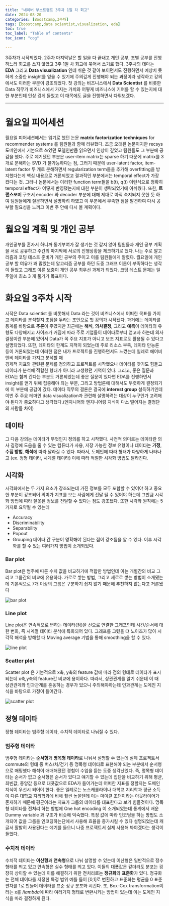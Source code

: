 ```yaml
---
title: "네이버 부스트캠프 3주차 1일 차 회고"
date: 2024-08-20
categories: [Boostcamp,3주차]
tags: [boostcamp,data scientist,visualization, eda]
toc: true
toc_label: "Table of contents"
toc_icon: "cog"

---
```


3주차가 시작되었다. 2주차 마지막날은 할 일을 다 끝내고 개인 공부, 조별 공부를 진행하느라 회고를 쓰지 않았고 3주 1일 차 회고에 묶어서 쓰기로 했다. 3주차의 테마는 **EDA** 그리고 **Data visualization** 인데 쉬운 것 같아 보이면서도 진행하면서 예상치 못하게 소중한 insight를 얻을 수 있기에
주의깊게 진행해야 되는 과정이라 생각하고 강의에서도 이러한 부분이 강조되었다. 첫 강의는 비즈니스에서 **Data Scientist** 를 비롯한 Data 직무가 비즈니스에서 가지는 가치와 어떻게 비즈니스에 기여를 할 수 있는지에 대한 부분인데 인상 깊게 들었고 이 대목에도 글을 진행하면서 다뤄보겠다.
___
# 월요일 피어세션

월요일 피어세션에서는 읽기로 했던 논문 **matrix factorization techniques** for recommender systems 를 팀원들과 함꼐 리뷰했다. 조금 오래된 논문이지만 recsys 도메인에서 기본으로 쓰였던 모델인만큼 읽으면서 인상이 깊었고 팀원들도 그 부분에 공감을 했다. 주로 얘기됐던 부분은 user-item matrix는
sparse 하기 때문에 matrix를 3개로 분해하는 SVD 가 불가능하다는 점, 그러기 때문에 user-latent factor, item-latent factor 두 개로 분해하면서 regularization term들을 추가해 overfitting을 방지했다는게 핵심 내용으로 거론되었고 결과적인 부분에서는 temporal effect가 가장 컸다는 것.
그러나 논문에서는 이러한 function term들을 b(t), q(t) 이런식으로 정확히 temporal effect가 어떻게 반영됐는지에 대한 부분이 생략되었기에 아쉬웠다. 또한, **트랜스포머** 구조서 encoder 와 decoder 부분에 대해 제대로 아직 숙지되지 못한 듯 하여 팀원들에게 질문하면서 설명하려 하였고 이 부분에서 부족한 점을 발견하여
다시 공부할 필요성을 느끼고 이번 주 안에 다시 볼 계획이다.

# 월요일 계획 및 개인 공부

개인공부를 혼자서 하니까 동기부여가 잘 생기는 것 같지 않아 팀원들과 개인 공부 계획을 서로 공유하고 주간의 마지막에 서로의 진행상황을 체크하기로 했다. 나는 주로 알고리즘과 코딩 테스트 준비가 개인 공부의 주이고 이를 팀원들에게 알렸다. 월요일에 개인 공부 할 여유가 꽤 많았는데 알고리즘 공부를 하던 도중
그래프 이론이 부족하다는 생각이 들었고 그래프 이론 보충이 개인 공부 최우선 과제가 되었다. 코딩 테스트 문제는 일주일에 최소 3 개 풀기가 목표이다.

# 화요일 3주차 시작

시작은 Data scientist 를 비롯해서 Data 라는 것이 비즈니스에서 어떠한 목표를 가지고 데이타를 분석할지 초점을 두라는 조언으로 첫 강의가 시작됐다. 과거에는 데이타를 통계를 바탕으로 **추론**이 주였지만 최근에는 **해석**, **의사결정**, 그리고 **예측**이 데이타의 유형도 다양해지고 사이즈가 커짐에 따라 주로 기업들이
데이타로부터 얻고자 하는데 의사 결정이란 부분에 있어서 Data가 꼭 주요 지표가 아니고 보조 지표로도 활용될 수 있다고 설명되었다. 또한, 데이타의 한계도 지적이 되었는데 주로 리소스 부족, 데이타 만능론 등이 거론되었는데 이러한 점은 내가 프로젝트를 진행하면서도 느꼈는데 일례로 에어비엔비 데이타를 가지고 분석할 때  
경제적 지표와 관련된 문제를 정의하고 프로젝트를 시작했으나 데이타를 찾기도 힘들고 데이타가 분석에 적합한 형태가 아니라 고생했던 기억이 있다. 그리고, 좋은 질문과 EDA는 함꼐 간다는 부분도 거론되었는데 좋은 질문이 있다면 EDA를 진행하면서 insight를 얻기 위해 집중해야 되는 부분, 그리고 방법론에 대해서도 뚜렷하게 결정되기에
이 부분에 공감이 갔다. 데이타 직무의 결론은 결국에 **interest group** 설득하기인데 이번 주 주요 테마인 data visualization과 관련해 설명하려는 대상이 누구인가 고려해야 된다가 중요하다고 생각했다.(엔지니어와 엔지니어링 지식이 다소 떨어지는 결정단의 사람들 차이)

## 데이타
그 다음 강의는 데이타가 무엇인지 정의를 하고 시작했다. 사전적 의미로는 데이타란 의사 결정에 도움을 줄 수 있는 컴퓨터가 사용, 저장 가능한 정보 유형이나 데이타는 **가정**, **수집 방법**, **해석**에 따라 달라질 수 있다. 따라서, 도메인에 따라 형태가 다양하게 나타나고 (ex. 정형 데이타, 시계열 데이타) 이에 따라
적절한 시각화 방법도 달라진다.


## 시각화

시각화에서는 두 가지 요소가 강조되는데 가진 정보를 모두 포함할 수 있어야 하고 중요한 부분이 강조되어 의미가 지표를 보는 사람에게 전달 될 수 있어야 하는데 그만큼 시각화 방법에 따라 잘못된 정보를 전달할 수 있다는 점도 강조됐다.
또한 시각화 원칙에는 5가지로 요약될 수 있는데
- Accuracy
- Discriminability
- Separability
- Popout
- Grouping
데이타 간 구분이 명확해야 된다는 점이 강조됨을 알 수 있다.
이후 시각화를 할 수 있는 여러가지 방법이 소개되었다.
### Bar plot
Bar plot은 범주에 따른 수치 값을 비교하기에 적합한 방법인데 이는 개별간의 비교 그리고 그룹간의 비교에 유용하다. 가로로 쌓는 방법, 그리고 세로로 쌓는 방법이 소개됐는데 기본적으로 7개 이상의 그룹은 구분하기 쉽지 않기 때문에 추천하지 않는다고 거론됐다

![bar plot](https://matplotlib.org/stable/_images/sphx_glr_bar_colors_001_2_00x.png)

### Line plot

Line plot은 연속적으로 변하는 데이타(점)을 선으로 연결한 그래프인데 시간/순서에 대한 변화, 즉 시계열 데이타 분석에 특화되어 있다. 그래프를 그렸을 떄 노이즈가 많아 시각적 해석을 방해할 때 Moving average 기법을 통해 smoothing을 할 수 있다.

![line plot](https://wac-cdn.atlassian.com/dam/jcr:526dfc9b-3950-49a8-afcd-fd37ee59782a/line-chart-example-1.png?cdnVersion=2154)

### Scatter plot

Scatter plot 은 기본적으로 x축, y축의 feature 값에 따라 점의 형태로 데이타가 표시되는데 x축,y축의 feature간 비교에 용이하다. 따라서, 상관관계를 알기 쉬운데 이 때 상관관계와 인과관계를 혼동하는 경우가 있으니 주의해야하는데 인과관계는 도메인 지식을 바탕으로 가정이 들어간다.

![scatter plot](https://wac-cdn.atlassian.com/dam/jcr:ec88db6d-cf1f-450e-8557-d24c3ef15a39/scatter-plot-example-1.png?cdnVersion=2154)

## 정형 데이타

정형 데이타는 범주형 데이타, 수치적 데이타로 나눠질 수 있다.

### 범주형 데이타

범주형 데이타는 **순서형**과 **명목형 데이타**로 나눠서 설명할 수 있는데 실제 프로젝트서 commute의 형태 중 버스/차/걷기 등 명목형 데이타로 표현해야 되는 부분에서 순서형으로 매핑했다 해석이 애매해졌던 경험이 수업을 듣는 도중 생각났었다. 즉, 명목형 데이타는 순서가 없고 순서형은 순서가 있다고 얘기할 수 있는데 집단을 비교하기 위해
평균, 최빈값, 중앙값 등으로 대푯값으로 EDA가 들어가는데 어떠한 지표를 정할지는 도메인 지식이 우선시 되어야 한다. 좋은 일례로는 노스캐롤라이나 대학교 지리학과 평균 소득이 다른 대학교 지리학과에 비해 훨씬 높을텐데 이는 마이클 조던이라는 아웃라이어가 존재하기 때문에 평균이라는 지표가 그룹의 데이타를 대표한다고 보기 힘들것이다. 명목형
데이타를 전처리 하는 방법에 One hot encoding 이 소개되었는데 통계에서 배운 Dummy variable 과 구조가 비슷해 익숙했다. 특정 값에 따라 인코딩을 하는 방법도 소개되어 값을 그룹을 인코딩하는단에서 사용해 효율을 증가시킬 수 있다 설명되었는데 캐글서 활발히 사용된다는 얘기를 들으니 나중 프로젝트서 실제 사용해 봐야겠다는 생각이 들었다.

### 수치적 데이타

수치적 데이타는 **이산형**과 **연속형**으로 나눠 설명할 수 있는데 이산형은 일반적으로 정수 형태를 띄고 있고 연속형은 실수 형태를 띄고 있다. 이들의 대푯값은 같더라도 분포는 굉장히 상이할 수 있는데 이를 해결하기 위한 전처리로는 **정규화**와 **표준화**가 있다. 정규화는 전체 데이타를 지정한 특정 범위 예를 들어 [0,1]로 변환하고 표준화는
평균을 0 표준편차를 1로 만들어 데이타를 표준 정규 분포화 시킨다. 또, Box-Cox transformation이라는 x를 $/lambda$에 따라 여러가지 형태로 변환시키는 방법이 있는데 이는 도메인 지식을 따라 결정하게 된다.






